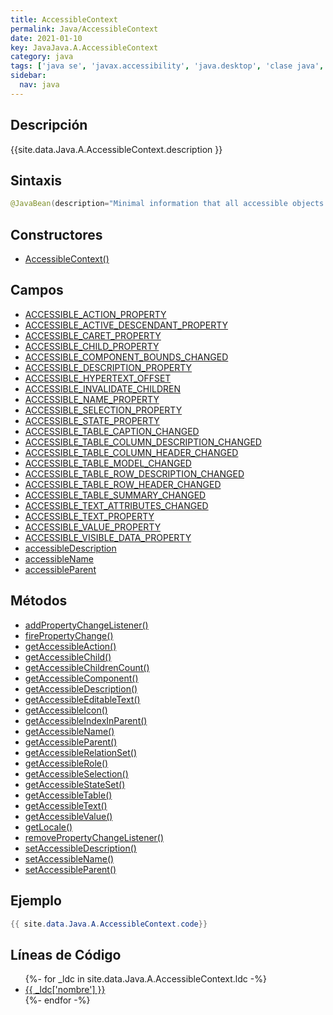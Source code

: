 ```yaml
---
title: AccessibleContext
permalink: Java/AccessibleContext
date: 2021-01-10
key: JavaJava.A.AccessibleContext
category: java
tags: ['java se', 'javax.accessibility', 'java.desktop', 'clase java', 'Java 1.0']
sidebar: 
  nav: java
---
```


## Descripción
{{site.data.Java.A.AccessibleContext.description }}

## Sintaxis
~~~java
@JavaBean(description="Minimal information that all accessible objects return") public abstract class AccessibleContext extends Object
~~~

## Constructores
* [AccessibleContext()](/Java/AccessibleContext/AccessibleContext/)

## Campos
* [ACCESSIBLE_ACTION_PROPERTY](/Java/AccessibleContext/ACCESSIBLE_ACTION_PROPERTY)
* [ACCESSIBLE_ACTIVE_DESCENDANT_PROPERTY](/Java/AccessibleContext/ACCESSIBLE_ACTIVE_DESCENDANT_PROPERTY)
* [ACCESSIBLE_CARET_PROPERTY](/Java/AccessibleContext/ACCESSIBLE_CARET_PROPERTY)
* [ACCESSIBLE_CHILD_PROPERTY](/Java/AccessibleContext/ACCESSIBLE_CHILD_PROPERTY)
* [ACCESSIBLE_COMPONENT_BOUNDS_CHANGED](/Java/AccessibleContext/ACCESSIBLE_COMPONENT_BOUNDS_CHANGED)
* [ACCESSIBLE_DESCRIPTION_PROPERTY](/Java/AccessibleContext/ACCESSIBLE_DESCRIPTION_PROPERTY)
* [ACCESSIBLE_HYPERTEXT_OFFSET](/Java/AccessibleContext/ACCESSIBLE_HYPERTEXT_OFFSET)
* [ACCESSIBLE_INVALIDATE_CHILDREN](/Java/AccessibleContext/ACCESSIBLE_INVALIDATE_CHILDREN)
* [ACCESSIBLE_NAME_PROPERTY](/Java/AccessibleContext/ACCESSIBLE_NAME_PROPERTY)
* [ACCESSIBLE_SELECTION_PROPERTY](/Java/AccessibleContext/ACCESSIBLE_SELECTION_PROPERTY)
* [ACCESSIBLE_STATE_PROPERTY](/Java/AccessibleContext/ACCESSIBLE_STATE_PROPERTY)
* [ACCESSIBLE_TABLE_CAPTION_CHANGED](/Java/AccessibleContext/ACCESSIBLE_TABLE_CAPTION_CHANGED)
* [ACCESSIBLE_TABLE_COLUMN_DESCRIPTION_CHANGED](/Java/AccessibleContext/ACCESSIBLE_TABLE_COLUMN_DESCRIPTION_CHANGED)
* [ACCESSIBLE_TABLE_COLUMN_HEADER_CHANGED](/Java/AccessibleContext/ACCESSIBLE_TABLE_COLUMN_HEADER_CHANGED)
* [ACCESSIBLE_TABLE_MODEL_CHANGED](/Java/AccessibleContext/ACCESSIBLE_TABLE_MODEL_CHANGED)
* [ACCESSIBLE_TABLE_ROW_DESCRIPTION_CHANGED](/Java/AccessibleContext/ACCESSIBLE_TABLE_ROW_DESCRIPTION_CHANGED)
* [ACCESSIBLE_TABLE_ROW_HEADER_CHANGED](/Java/AccessibleContext/ACCESSIBLE_TABLE_ROW_HEADER_CHANGED)
* [ACCESSIBLE_TABLE_SUMMARY_CHANGED](/Java/AccessibleContext/ACCESSIBLE_TABLE_SUMMARY_CHANGED)
* [ACCESSIBLE_TEXT_ATTRIBUTES_CHANGED](/Java/AccessibleContext/ACCESSIBLE_TEXT_ATTRIBUTES_CHANGED)
* [ACCESSIBLE_TEXT_PROPERTY](/Java/AccessibleContext/ACCESSIBLE_TEXT_PROPERTY)
* [ACCESSIBLE_VALUE_PROPERTY](/Java/AccessibleContext/ACCESSIBLE_VALUE_PROPERTY)
* [ACCESSIBLE_VISIBLE_DATA_PROPERTY](/Java/AccessibleContext/ACCESSIBLE_VISIBLE_DATA_PROPERTY)
* [accessibleDescription](/Java/AccessibleContext/accessibleDescription)
* [accessibleName](/Java/AccessibleContext/accessibleName)
* [accessibleParent](/Java/AccessibleContext/accessibleParent)

## Métodos
* [addPropertyChangeListener()](/Java/AccessibleContext/addPropertyChangeListener)
* [firePropertyChange()](/Java/AccessibleContext/firePropertyChange)
* [getAccessibleAction()](/Java/AccessibleContext/getAccessibleAction)
* [getAccessibleChild()](/Java/AccessibleContext/getAccessibleChild)
* [getAccessibleChildrenCount()](/Java/AccessibleContext/getAccessibleChildrenCount)
* [getAccessibleComponent()](/Java/AccessibleContext/getAccessibleComponent)
* [getAccessibleDescription()](/Java/AccessibleContext/getAccessibleDescription)
* [getAccessibleEditableText()](/Java/AccessibleContext/getAccessibleEditableText)
* [getAccessibleIcon()](/Java/AccessibleContext/getAccessibleIcon)
* [getAccessibleIndexInParent()](/Java/AccessibleContext/getAccessibleIndexInParent)
* [getAccessibleName()](/Java/AccessibleContext/getAccessibleName)
* [getAccessibleParent()](/Java/AccessibleContext/getAccessibleParent)
* [getAccessibleRelationSet()](/Java/AccessibleContext/getAccessibleRelationSet)
* [getAccessibleRole()](/Java/AccessibleContext/getAccessibleRole)
* [getAccessibleSelection()](/Java/AccessibleContext/getAccessibleSelection)
* [getAccessibleStateSet()](/Java/AccessibleContext/getAccessibleStateSet)
* [getAccessibleTable()](/Java/AccessibleContext/getAccessibleTable)
* [getAccessibleText()](/Java/AccessibleContext/getAccessibleText)
* [getAccessibleValue()](/Java/AccessibleContext/getAccessibleValue)
* [getLocale()](/Java/AccessibleContext/getLocale)
* [removePropertyChangeListener()](/Java/AccessibleContext/removePropertyChangeListener)
* [setAccessibleDescription()](/Java/AccessibleContext/setAccessibleDescription)
* [setAccessibleName()](/Java/AccessibleContext/setAccessibleName)
* [setAccessibleParent()](/Java/AccessibleContext/setAccessibleParent)

## Ejemplo
~~~java
{{ site.data.Java.A.AccessibleContext.code}}
~~~

## Líneas de Código
<ul>
{%- for _ldc in site.data.Java.A.AccessibleContext.ldc -%}
   <li>
       <a href="{{_ldc['url'] }}">{{ _ldc['nombre'] }}</a>
   </li>
{%- endfor -%}
</ul>
